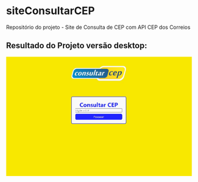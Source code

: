 # siteConsultarCEP
Repositório do projeto - Site de Consulta de CEP com API CEP dos Correios

## Resultado do Projeto versão desktop:

![Visão da Página Inicial](https://raw.githubusercontent.com/tiagosfneves/siteConsultarCEP/main/imgSiteFinal/printTelaFinal.jpg)

